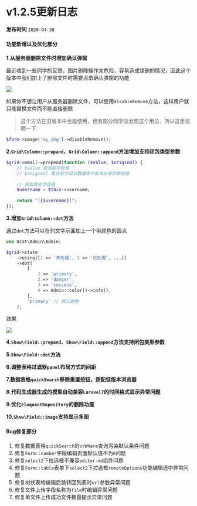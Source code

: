# v1.2.5更新日志

**发布时间** `2020-04-30`

#### 功能新增以及优化部分

**1.从服务器删除文件时增加确认弹窗**

最近收到一些同学的反馈，图片删除操作太危险，容易造成误删的情况，因此这个版本中我们加上了删除文件时需要点击确认弹窗的功能


![](https://cdn.learnku.com/uploads/images/202004/30/38389/VQTvmDch4u.png!large)


如果你不想让用户从服务器删除文件，可以使用`disableRemove`方法，这样用户就只能替换文件而不能直接删除

> 这个方法在旧版本中也能使用，但有部分同学没发现这个用法，所以这里说明一下

```php
$form->image('my_img')->disableRemove();
```

**2.`Grid\Column::prepand`、`Grid\Column::append`方法增加支持闭包类型参数**

```php
$grid->email->prepend(function ($value, $original) {
    // $value 是当前字段值
    // $original 是当前字段从数据库中查询出来的原始值
    
    // 获取其他字段值
    $username = $this->username;
    
    return "[{$username}]";
});
```

**3.增加`Grid\Column::dot`方法**

通过`dot`方法可以在列文字前面加上一个带颜色的圆点

```php
use Dcat\Admin\Admin;

$grid->state
	->using([1 => '未处理', 2 => '已处理', ...])
	->dot(
		[
			1 => 'primary',
			2 => 'danger',
			3 => 'success',
			4 => Admin::color()->info(),
		], 
	    'primary' // 默认颜色
	);
```
效果

![]({{public}}/assets/img/screenshots/grid-column-dot.png)


**4.`Show\Field::prepand`、`Show\Field::append`方法支持闭包类型参数**

**5.`Show\Field::dot`方法**

**6.调整表格过滤器`panel`布局方式的间距**

**7.数据表格`quickSearch`移除重置按钮，适配低版本浏览器**

**8.代码生成器生成的模型自动兼容`Laravel7`的时间格式显示异常问题**

**9.优化`EloquentRepository`的删除功能**

**10.`Show\Field::image`支持显示多图**

#### Bug修复部分

1. 修复数据表格`quickSearch`的`orWhere`查询污染默认条件问题
2. 修复`Form::number`字段编辑页面默认值不为`0`问题
3. 修复`select2`下拉选框不兼容`editor-md`组件问题
4. 修复`Form::table`表单下`select2`下拉选框`remoteOptions`功能编辑选中异常问题
5. 修复树状表格编辑后跳转回列表时`url`参数异常问题
6. 修复文件上传字段名称为`file`时编辑异常问题
7. 修复单文件上传成功文件数量提示异常问题